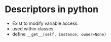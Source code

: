 # Descriptors in python

- Exist to modify variable access.
- used within classes
- define `__get__(self, instance, owner=None)`

